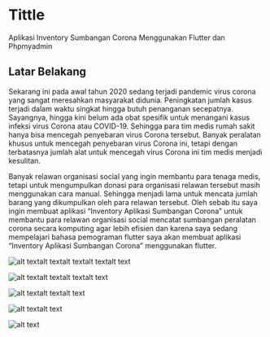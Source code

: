 # Tittle
Aplikasi Inventory Sumbangan Corona Menggunakan Flutter dan Phpmyadmin

## Latar Belakang

  Sekarang ini pada awal tahun 2020 sedang terjadi pandemic virus corona yang sangat meresahkan masyarakat didunia. Peningkatan jumlah kasus terjadi dalam waktu singkat hingga butuh penanganan secepatnya. Sayangnya, hingga kini belum ada obat spesifik untuk menangani kasus infeksi virus Corona atau COVID-19. Sehingga para tim medis rumah sakit hanya bisa mencegah penyebaran virus Corona tersebut. Banyak peralatan khusus untuk mencegah penyebaran virus Corona ini, tetapi dengan  terbatasnya jumlah alat untuk mencegah virus Corona ini tim medis menjadi kesulitan. 
  
  Banyak relawan organisasi social yang ingin membantu para tenaga medis, tetapi untuk mengumpulkan donasi para organisasi relawan tersebut masih menggunakan cara manual. Sehingga menjadi lama untuk mencata jumlah barang yang dikumpulkan oleh para relawan tersebut. Oleh sebab itu saya ingin membuat aplikasi “Inventory Aplikasi Sumbangan Corona” untuk membantu para relawan organisasi social mencatat sumbangan peralatan corona secara komputing agar lebih efisien dan karena saya sedang mempelajari bahasa pemograman flutter saya akan membuat aplikasi “Inventory Aplikasi Sumbangan Corona” menggunakan flutter.
  
  
 ![alt textalt textalt textalt textalt text]("https://github.com/topanmulia/uas-advanced-mobile-flutter/blob/master/menu.jpeg")
  
 ![alt textalt textalt textalt text]("https://github.com/topanmulia/uas-advanced-mobile-flutter/blob/master/delete.jpeg")
 
 ![alt textalt textalt text]("https://github.com/topanmulia/uas-advanced-mobile-flutter/blob/master/2.jpeg")
 
 ![alt textalt text]("https://github.com/topanmulia/uas-advanced-mobile-flutter/blob/master/3.jpeg")
 
 ![alt text]("https://github.com/topanmulia/uas-advanced-mobile-flutter/blob/master/4.jpeg")
